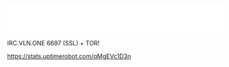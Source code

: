 <img src="https://github.com/thexnetircnetwork/thexnetircnetwork.github.io/blob/main/content/VLN.logo.png?raw=true">

IRC.VLN.ONE 6697 (SSL) + TOR!

https://stats.uptimerobot.com/qMgEVc1D3n
